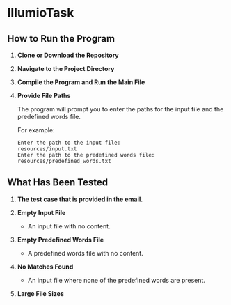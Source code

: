# IllumioTask

## How to Run the Program

1. **Clone or Download the Repository**

2. **Navigate to the Project Directory**

3. **Compile the Program and Run the Main File**

4. **Provide File Paths**

    The program will prompt you to enter the paths for the input file and the predefined words file. 

    For example:
    ```
    Enter the path to the input file: 
    resources/input.txt 
    Enter the path to the predefined words file: 
    resources/predefined_words.txt 
    ```

## What Has Been Tested

1. **The test case that is provided in the email.**

2. **Empty Input File**
    - An input file with no content.
   
3. **Empty Predefined Words File**
    - A predefined words file with no content.
   
4. **No Matches Found**
    - An input file where none of the predefined words are present.
    
5. **Large File Sizes**
